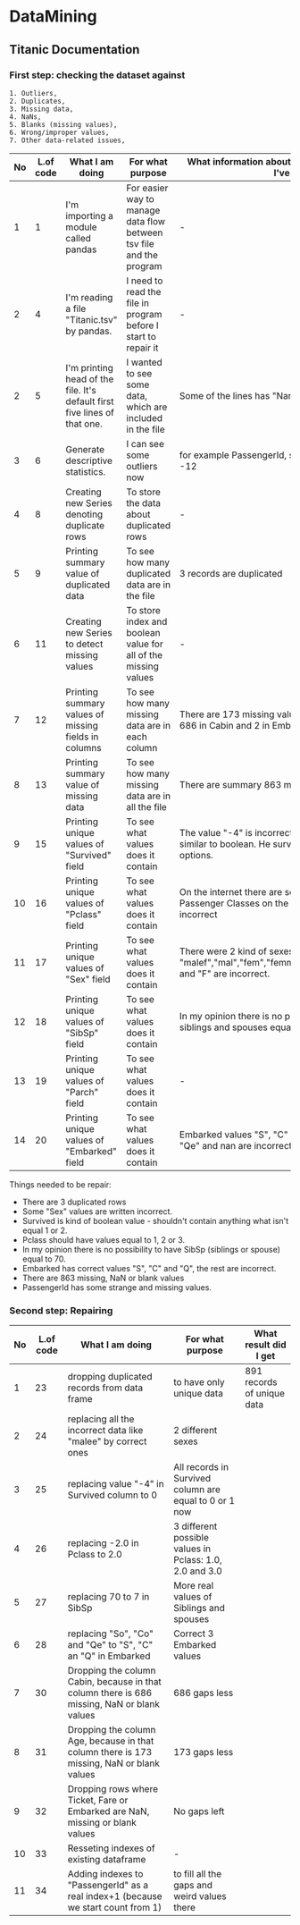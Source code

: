 # DataMining
## Titanic Documentation

### First step: checking the dataset against

    1. Outliers,
    2. Duplicates,
    3. Missing data,
    4. NaNs,
    5. Blanks (missing values),
    6. Wrong/improper values,
    7. Other data-related issues,

|No|L.of code|What I am doing                                                          |For what purpose                                                                         |What information about data cleaning and preparation I've got from it|
|--|---------|-------------------------------------------------------------------------|----------------|-----------------------------------------|
|1 |1        |I'm importing a module called pandas                                     |For easier way to manage data flow between tsv file and the program                 |-|
|2 |4        |I'm reading a file "Titanic.tsv" by pandas.                              |I need to read the file in program before I start to repair it                         |-|
|2 |5        |I'm printing head of the file. It's default first five lines of that one.|I wanted to see some data, which are included in the file                                |Some of the lines has "Nan" value|
|3 |6        |Generate descriptive statistics.                                         |I can see some outliers now|for example PassengerId, shouldn't has minimal value of -12|
|4 |8        |Creating new Series denoting duplicate rows                              |To store the data about duplicated rows                                                  |-|
|5 |9        |Printing summary value of duplicated data                                |To see how many duplicated data are in the file                                        |3 records are duplicated|
|6 |11       |Creating new Series to detect missing values                             |To store index and boolean value for all of the missing values                           |-|
|7 |12       |Printing summary values of missing fields in columns                     |To see how many missing data are in each column                                        |There are 173 missing values in Age, 1 in Ticket, 1 in Fare, 686 in Cabin and 2 in Embarked|
|8 |13       |Printing summary value of missing data                                   |To see how many missing data are in all the file                                       |There are summary 863 missing/ NaN or blank values|
|9 |15       |Printing unique values of "Survived" field                               |To see what values does it contain                                                     |The value "-4" is incorrect, because that field should be similar to boolean. He survived or not, there is no more options.|
|10|16       |Printing unique values of "Pclass" field                                 |To see what values does it contain                                                     |On the internet there are some informations about Passenger Classes on the Titanic and value "-2." is incorrect|
|11|17       |Printing unique values of "Sex" field                                    |To see what values does it contain                                                     |There were 2 kind of sexes "male" and "female". "malef","mal","fem","femmale","feemale","Female","malee" and "F" are incorrect. 
|12|18       |Printing unique values of "SibSp" field                                  |To see what values does it contain                                                     |In my opinion there is no possibility to have number of siblings and spouses equal to 70.|
|13|19       |Printing unique values of "Parch" field                                  |To see what values does it contain                                                     |-|
|14|20       |Printing unique values of "Embarked" field                               |To see what values does it contain                                                     |Embarked values "S", "C" and "Q" are correct. "So", "Co", "Qe" and nan are incorrect.|

Things needed to be repair:
- There are 3 duplicated rows
- Some "Sex" values are written incorrect.
- Survived is kind of boolean value - shouldn't contain anything what isn't equal 1 or 2.
- Pclass should have values equal to 1, 2 or 3.
- In my opinion there is no possibility to have SibSp (siblings or spouse) equal to 70.
- Embarked has correct values "S", "C" and "Q", the rest are incorrect.
- There are 863 missing, NaN or blank values
- PassengerId has some strange and missing values.

### Second step: Repairing

|No|L.of code|What I am doing|For what purpose|What result did I get|
|--|---------|---------------|----------------|---------------------|
|1|23|dropping duplicated records from data frame|to have only unique data|891 records of unique data|
|2|24|replacing all the incorrect data like "malee" by correct ones|2 different sexes|
|3|25|replacing value "-4" in Survived column to 0| All records in Survived column are equal to 0 or 1 now|
|4|26|replacing -2.0 in Pclass to 2.0|3 different possible values in Pclass: 1.0, 2.0 and 3.0|
|5|27|replacing 70 to 7 in SibSp|More real values of Siblings and spouses|
|6|28|replacing "So", "Co" and "Qe" to "S", "C" an "Q" in Embarked|Correct 3 Embarked values|
|7|30|Dropping the column Cabin, because in that column there is 686 missing, NaN or blank values|686 gaps less|
|8|31|Dropping the column Age, because in that column there is 173 missing, NaN or blank values|173 gaps less|
|9|32|Dropping rows where Ticket, Fare or Embarked are NaN, missing or blank values|No gaps left|
|10|33|Resseting indexes of existing dataframe|-|
|11|34|Adding indexes to "PassengerId" as a real index+1 (because we start count from 1)|to fill all the gaps and weird values there|